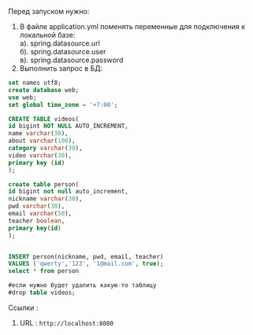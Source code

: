Перед запуском нужно:
1. В файле application.yml поменять переменные для подключения к локальной базе: <br>
   a). spring.datasource.url <br>
   б). spring.datasource.user <br>
   в). spring.datasource.password <br>
2. Выполнить запрос в БД:
``` sql
set names utf8;
create database web;
use web;
set global time_zone = '+7:00';

CREATE TABLE videos(
id bigint NOT NULL AUTO_INCREMENT,
name varchar(30),
about varchar(100),
category varchar(30),
video varchar(30),
primary key (id)
);

create table person(
id bigint not null auto_increment,
nickname varchar(30),
pwd varchar(30),
email varchar(50),
teacher boolean,
primary key(id)
);


INSERT person(nickname, pwd, email, teacher) 
VALUES ('qwerty','123', '1@mail.com', true);
select * from person

#если нужно будет удалить какую-то таблицу
#drop table videos;
```
 
Ссылки :
1. URL : `http://localhost:8080`


